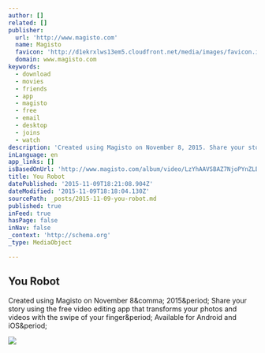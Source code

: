 ```yaml
---
author: []
related: []
publisher:
  url: 'http://www.magisto.com'
  name: Magisto
  favicon: 'http://d1ekrxlws13em5.cloudfront.net/media/images/favicon.ico'
  domain: www.magisto.com
keywords:
  - download
  - movies
  - friends
  - app
  - magisto
  - free
  - email
  - desktop
  - joins
  - watch
description: 'Created using Magisto on November 8, 2015. Share your story using the free video editing app that transforms your photos and videos with the swipe of your finger. Available for Android and iOS.'
inLanguage: en
app_links: []
isBasedOnUrl: 'http://www.magisto.com/album/video/LzYhAAVSBAZ7NjoPYnZLB3w'
title: You Robot
datePublished: '2015-11-09T18:21:08.904Z'
dateModified: '2015-11-09T18:18:04.130Z'
sourcePath: _posts/2015-11-09-you-robot.md
published: true
inFeed: true
hasPage: false
inNav: false
_context: 'http://schema.org'
_type: MediaObject

---
```

<article style=""><h1>You Robot</h1><p>Created using Magisto on November 8&amp;comma; 2015&amp;period; Share your story using the free video editing app that transforms your photos and videos with the swipe of your finger&amp;period; Available for Android and iOS&amp;period;</p><img src="http://d3im4g4qkg9lj9.cloudfront.net/OwMeZVQSESFpW0FnCzE" /></article>